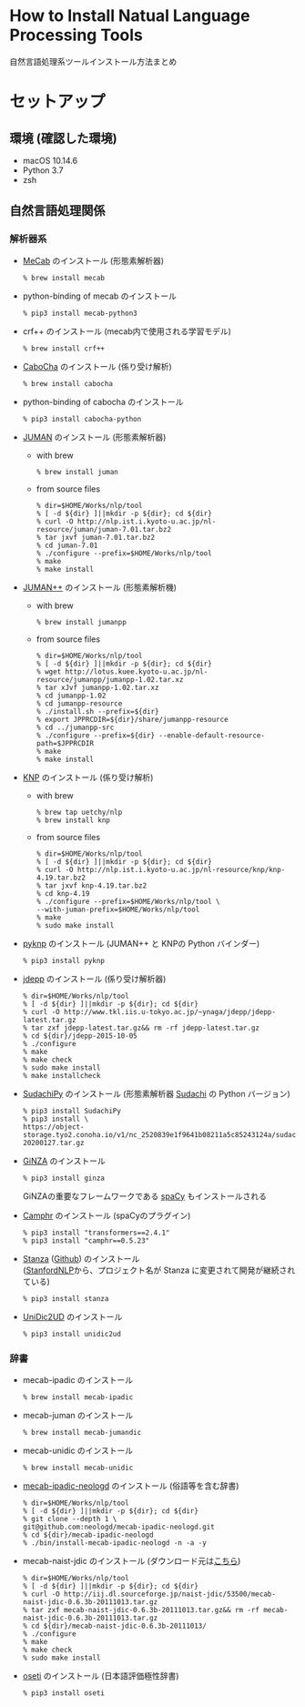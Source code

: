 # How to Install Natual Language Processing Tools
自然言語処理系ツールインストール方法まとめ


# セットアップ

## 環境 (確認した環境)
- macOS 10.14.6
- Python 3.7
- zsh

## 自然言語処理関係

### 解析器系

- [MeCab](https://taku910.github.io/mecab/) のインストール (形態素解析器)
    ```shell script
    % brew install mecab
    ```
- python-binding of mecab のインストール
    ```shell script
    % pip3 install mecab-python3
    ```
- crf++ のインストール (mecab内で使用される学習モデル)
    ```shell script
    % brew install crf++
    ```
- [CaboCha](https://taku910.github.io/cabocha/) のインストール (係り受け解析)
    ```shell script
    % brew install cabocha
    ```
- python-binding of cabocha のインストール
    ```shell script
    % pip3 install cabocha-python
    ```
- [JUMAN](http://nlp.ist.i.kyoto-u.ac.jp/index.php?JUMAN) のインストール (形態素解析器)
    - with brew
        ```shell script
        % brew install juman
        ```
    - from source files 
        ```shell script
        % dir=$HOME/Works/nlp/tool
        % [ -d ${dir} ]||mkdir -p ${dir}; cd ${dir}
        % curl -O http://nlp.ist.i.kyoto-u.ac.jp/nl-resource/juman/juman-7.01.tar.bz2
        % tar jxvf juman-7.01.tar.bz2
        % cd juman-7.01
        % ./configure --prefix=$HOME/Works/nlp/tool
        % make
        % make install
        ```
- [JUMAN++](http://nlp.ist.i.kyoto-u.ac.jp/index.php?JUMAN++) のインストール (形態素解析機)
    - with brew
        ```shell script
        % brew install jumanpp
        ```
    - from source files
        ```shell script
        % dir=$HOME/Works/nlp/tool
        % [ -d ${dir} ]||mkdir -p ${dir}; cd ${dir}
        % wget http://lotus.kuee.kyoto-u.ac.jp/nl-resource/jumanpp/jumanpp-1.02.tar.xz
        % tar xJvf jumanpp-1.02.tar.xz
        % cd jumanpp-1.02
        % cd jumanpp-resource
        % ./install.sh --prefix=${dir}
        % export JPPRCDIR=${dir}/share/jumanpp-resource
        % cd ../jumanpp-src
        % ./configure --prefix=${dir} --enable-default-resource-path=$JPPRCDIR
        % make
        % make install
        ```
-  [KNP](http://nlp.ist.i.kyoto-u.ac.jp/index.php?KNP) のインストール (係り受け解析)
    - with brew
        ```shell script
        % brew tap uetchy/nlp
        % brew install knp
        ```
    - from source files
        ```shell script
        % dir=$HOME/Works/nlp/tool
        % [ -d ${dir} ]||mkdir -p ${dir}; cd ${dir}
        % curl -O http://nlp.ist.i.kyoto-u.ac.jp/nl-resource/knp/knp-4.19.tar.bz2
        % tar jxvf knp-4.19.tar.bz2
        % cd knp-4.19
        % ./configure --prefix=$HOME/Works/nlp/tool \
        --with-juman-prefix=$HOME/Works/nlp/tool
        % make
        % sudo make install
        ```
-  [pyknp](https://pyknp.readthedocs.io/en/latest/) のインストール (JUMAN++ と KNPの Python バインダー)
    ```shell script
    % pip3 install pyknp
    ```
-  [jdepp](http://www.tkl.iis.u-tokyo.ac.jp/~ynaga/jdepp/) のインストール (係り受け解析器)
    ```shell script
   	% dir=$HOME/Works/nlp/tool
    % [ -d ${dir} ]||mkdir -p ${dir}; cd ${dir}
    % curl -O http://www.tkl.iis.u-tokyo.ac.jp/~ynaga/jdepp/jdepp-latest.tar.gz
    % tar zxf jdepp-latest.tar.gz&& rm -rf jdepp-latest.tar.gz
    % cd ${dir}/jdepp-2015-10-05
    % ./configure
    % make
    % make check
    % sudo make install
    % make installcheck
    ```
-  [SudachiPy](https://github.com/WorksApplications/SudachiPy) のインストール (形態素解析器 [Sudachi](https://github.com/WorksApplications/Sudachi#sudachi-%E6%97%A5%E6%9C%AC%E8%AA%9Ereadme) の Python バージョン)
    ```shell script
    % pip3 install SudachiPy
    % pip3 install \ 
    https://object-storage.tyo2.conoha.io/v1/nc_2520839e1f9641b08211a5c85243124a/sudachi/SudachiDict_core-20200127.tar.gz
    ```

- [GiNZA](https://github.com/megagonlabs/ginza) のインストール
    ```shell script
    % pip3 install ginza
    ```
    GiNZAの重要なフレームワークである [spaCy](https://spacy.io/) もインストールされる

- [Camphr](https://camphr.readthedocs.io/en/latest/index.html) のインストール (spaCyのプラグイン)
    ```shell script
    % pip3 install "transformers==2.4.1"
    % pip3 install "camphr==0.5.23"
    ```

- [Stanza](https://stanfordnlp.github.io/stanza/) ([Github](https://github.com/stanfordnlp/stanza)) のインストール  
([StanfordNLP](https://github.com/stanfordnlp/stanfordnlp)から、プロジェクト名が Stanza に変更されて開発が継続されている)
    ```shell script
    % pip3 install stanza
    ```

- [UniDic2UD](https://github.com/KoichiYasuoka/UniDic2UD) のインストール
    ```shell script
    % pip3 install unidic2ud
    ```

### 辞書

- mecab-ipadic のインストール
    ```shell script
    % brew install mecab-ipadic
    ```
- mecab-juman のインストール
    ```shell script
    % brew install mecab-jumandic
    ```
- mecab-unidic のインストール
    ```shell script
    % brew install mecab-unidic
    ```
- [mecab-ipadic-neologd](https://github.com/neologd/mecab-ipadic-neologd/blob/master/README.ja.md) のインストール (俗語等を含む辞書)
    ```shell script
    % dir=$HOME/Works/nlp/tool
    % [ -d ${dir} ]||mkdir -p ${dir}; cd ${dir}
    % git clone --depth 1 \
    git@github.com:neologd/mecab-ipadic-neologd.git
    % cd ${dir}/mecab-ipadic-neologd
    % ./bin/install-mecab-ipadic-neologd -n -a -y
    ```
- mecab-naist-jdic のインストール (ダウンロード元は[こちら](https://ja.osdn.net/projects/naist-jdic/releases/))
    ```shell script
    % dir=$HOME/Works/nlp/tool
    % [ -d ${dir} ]||mkdir -p ${dir}; cd ${dir}
    % curl -O http://iij.dl.sourceforge.jp/naist-jdic/53500/mecab-naist-jdic-0.6.3b-20111013.tar.gz
    % tar zxf mecab-naist-jdic-0.6.3b-20111013.tar.gz&& rm -rf mecab-naist-jdic-0.6.3b-20111013.tar.gz
    % cd ${dir}/mecab-naist-jdic-0.6.3b-20111013/
    % ./configure
    % make
    % make check
    % sudo make install
    ```
- [oseti](https://qiita.com/yukinoi/items/46aa016d83bb0e64f598) のインストール (日本語評価極性辞書)
    ```
    % pip3 install oseti
    ```